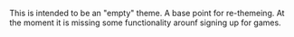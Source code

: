 This is intended to be an "empty" theme. A base point for re-themeing. At the moment it is missing some functionality arounf signing up for games.
